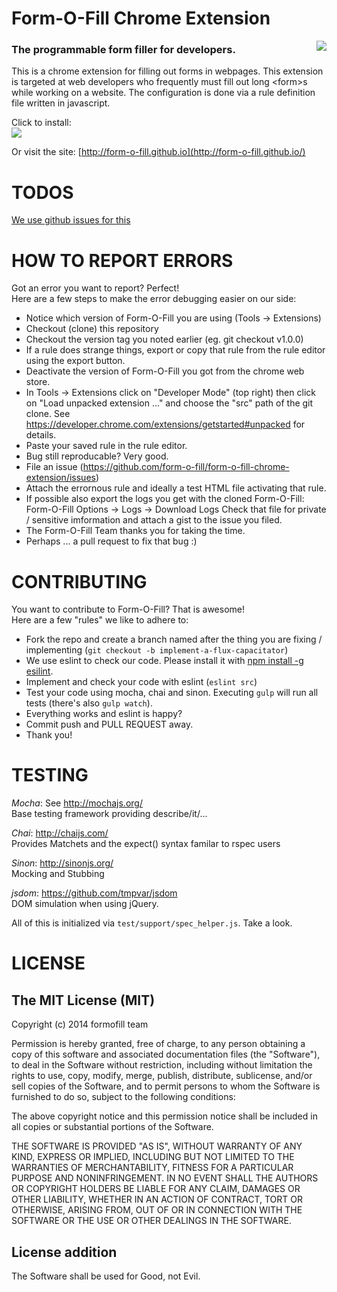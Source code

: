 # Form-O-Fill Chrome Extension
 <img src="https://api.travis-ci.org/form-o-fill/form-o-fill-chrome-extension.svg?branch=master" style="float: right;" />

### The programmable form filler for developers.

This is a chrome extension for filling out forms in webpages.
This extension is targeted at web developers who frequently must fill out long \<form>s while working on a website.
The configuration is done via a rule definition file written in javascript.

Click to install:  
[<img src="https://raw.githubusercontent.com/form-o-fill/form-o-fill-chrome-extension/master/assets/available-in-chrome-store.png">](https://chrome.google.com/webstore/detail/form-o-fill-the-programma/iebbppibdpjldhohknhgjoapijellonp)

Or visit the site:
[http://form-o-fill.github.io](http://form-o-fill.github.io/)

# TODOS
[We use github issues for this](https://github.com/form-o-fill/form-o-fill-chrome-extension/issues?labels=enhancement&page=1&state=open)

# HOW TO REPORT ERRORS
Got an error you want to report? Perfect!  
Here are a few steps to make the error debugging easier on our side:

- Notice which version of Form-O-Fill you are using (Tools -> Extensions)
- Checkout (clone) this repository
- Checkout the version tag you noted earlier (eg. git checkout v1.0.0)
- If a rule does strange things, export or copy that rule from the rule editor using the export button.
- Deactivate the version of Form-O-Fill you got from the chrome web store.
- In Tools -> Extensions click on "Developer Mode" (top right) then click on "Load unpacked extension ..." and choose the "src" path of the git clone.
  See https://developer.chrome.com/extensions/getstarted#unpacked for details.
- Paste your saved rule in the rule editor.
- Bug still reproducable? Very good.
- File an issue (https://github.com/form-o-fill/form-o-fill-chrome-extension/issues)
- Attach the errornous rule and ideally a test HTML file activating that rule.
- If possible also export the logs you get with the cloned Form-O-Fill: Form-O-Fill Options -> Logs -> Download Logs
  Check that file for private / sensitive imformation and attach a gist to the issue you filed.
- The Form-O-Fill Team thanks you for taking the time.
- Perhaps ... a pull request to fix that bug :)

# CONTRIBUTING

You want to contribute to Form-O-Fill? That is awesome!  
Here are a few "rules" we like to adhere to:

- Fork the repo and create a branch named after the thing you are fixing / implementing (``git checkout -b implement-a-flux-capacitator``)
- We use eslint to check our code. Please install it with [npm install -g esilint](http://eslint.org).
- Implement and check your code with eslint (``eslint src``)
- Test your code using mocha, chai and sinon. Executing ``gulp`` will run all tests (there's also ``gulp watch``).
- Everything works and eslint is happy?
- Commit push and PULL REQUEST away.
- Thank you!

# TESTING
*Mocha*: See http://mochajs.org/  
Base testing framework providing describe/it/...

*Chai*: http://chaijs.com/  
Provides Matchets and the expect() syntax familar to rspec users

*Sinon*: http://sinonjs.org/  
Mocking and Stubbing

*jsdom*: https://github.com/tmpvar/jsdom  
DOM simulation when using jQuery.

All of this is initialized via ``test/support/spec_helper.js``. Take a look.

# LICENSE

## The MIT License (MIT)

Copyright (c) 2014 formofill team

Permission is hereby granted, free of charge, to any person obtaining a copy
of this software and associated documentation files (the "Software"), to deal
in the Software without restriction, including without limitation the rights
to use, copy, modify, merge, publish, distribute, sublicense, and/or sell
copies of the Software, and to permit persons to whom the Software is
furnished to do so, subject to the following conditions:

The above copyright notice and this permission notice shall be included in
all copies or substantial portions of the Software.

THE SOFTWARE IS PROVIDED "AS IS", WITHOUT WARRANTY OF ANY KIND, EXPRESS OR
IMPLIED, INCLUDING BUT NOT LIMITED TO THE WARRANTIES OF MERCHANTABILITY,
FITNESS FOR A PARTICULAR PURPOSE AND NONINFRINGEMENT. IN NO EVENT SHALL THE
AUTHORS OR COPYRIGHT HOLDERS BE LIABLE FOR ANY CLAIM, DAMAGES OR OTHER
LIABILITY, WHETHER IN AN ACTION OF CONTRACT, TORT OR OTHERWISE, ARISING FROM,
OUT OF OR IN CONNECTION WITH THE SOFTWARE OR THE USE OR OTHER DEALINGS IN
THE SOFTWARE.

## License addition
The Software shall be used for Good, not Evil. 
